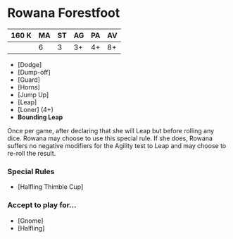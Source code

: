 # Rowana Forestfoot

| 160 K | MA | ST | AG | PA | AV |
| ----- | -- | - | -- | -- | -- |
|       | 6  | 3 | 3+ | 4+ | 8+ |

* [Dodge]
* [Dump-off]
* [Guard]
* [Horns]
* [Jump Up]
* [Leap]
* [Loner] (4+)
* **Bounding Leap**

Once per game, after declaring that she will Leap but before rolling any dice. Rowana may choose to use this special rule. If she does, Rowana suffers no negative modifiers for the Agility test to Leap and may choose to re-roll the result.

### Special Rules

* [Halfling Thimble Cup]

### Accept to play for...

* [Gnome]
* [Halfling]
